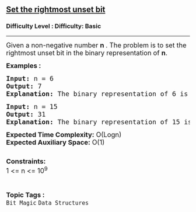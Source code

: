 <h2><a href="https://www.geeksforgeeks.org/problems/set-the-rightmost-unset-bit4436/1?page=1&category=Bit%20Magic&difficulty=School,Basic&sortBy=submissions">Set the rightmost unset bit</a></h2><h3>Difficulty Level : Difficulty: Basic</h3><hr><div class="problems_problem_content__Xm_eO"><p><span style="font-size: 18px;">Given a non-negative number <strong>n </strong>. The problem is to set the rightmost unset bit in the binary representation of <strong>n</strong>.</span></p>
<p><strong><span style="font-size: 18px;">Examples :</span></strong></p>
<pre><span style="font-size: 18px;"><strong>Input: </strong>n = 6</span>
<span style="font-size: 18px;"><strong>Output: </strong>7</span>
<span style="font-size: 18px;"><strong>Explanation: </strong>The binary representation of 6 is 110. After setting right most bit it becomes 111 which is 7.</span></pre>
<pre><span style="font-size: 18px;"><strong>Input: </strong>n = 15</span>
<span style="font-size: 18px;"><strong>Output: </strong>31</span>
<span style="font-size: 18px;"><strong>Explanation: </strong>The binary representation of 15 is 01111. After setting right most bit it becomes 11111 which is 31.</span></pre>
<p><span style="font-size: 18px;"><strong>Expected Time Complexity:</strong> O(Logn)<br><strong>Expected Auxiliary Space:</strong>&nbsp;O(1)</span></p>
<p><br><span style="font-size: 18px;"><strong>Constraints:</strong><br>1 &lt;= n &lt;= 10<sup>9</sup></span></p></div><br><p><span style=font-size:18px><strong>Topic Tags : </strong><br><code>Bit Magic</code>&nbsp;<code>Data Structures</code>&nbsp;